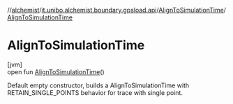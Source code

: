 //[alchemist](../../../index.md)/[it.unibo.alchemist.boundary.gpsload.api](../index.md)/[AlignToSimulationTime](index.md)/[AlignToSimulationTime](-align-to-simulation-time.md)

# AlignToSimulationTime

[jvm]\
open fun [AlignToSimulationTime](-align-to-simulation-time.md)()

Default empty constructor, builds a AlignToSimulationTime with RETAIN_SINGLE_POINTS behavior for trace with single point.
